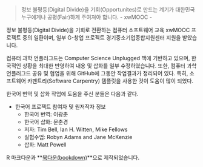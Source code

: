 
> 정보 불평등(Digital Divide)을 기회(Opportunites)로 만드는 계기가 대한민국 누구에게나 공평(Fair)하게 주여져야 합니다. - xwMOOC -


정보 불평등(Digital Divide)을 기회로 전환하는 컴퓨터 소프트웨어 교육 xwMOOC 프로젝트 중의 일환이며, 일부 G-창업 프로젝트 경기중소기업종합지원센터 지원을 받았습니다.

컴퓨터 과학 언플러그드는 Computer Science Unplugged 책에 기반하고 있으며, 한국적인 상황을 최대한 반영하여 내용 및 삽화를 일부 수정하였습니다. 또한, 컴퓨터 과학 언플러그드 공유 및 협업을 위해 GitHub에 그동안 작업결과가 정리되어 있다. 특히, 소프트웨어 카펜트리(Software Carpentry) 템플릿을 사용한 것이 도움이 많이 되었다.

한국어 번역 및 삽화 작업에 도움을 주신 분들은 다음과 같다.

- 한국어 프로젝트 참여자 및 원저작자 정보
    - 한국어 번역: 이광춘
    - 한국어 삽화: 문춘경
    - 저자: Tim Bell, Ian H. Witten, Mike Fellows
    - 실험수업: Robyn Adams and Jane McKenzie
    - 삽화: Matt Powell

R 마크다운과 **[북다운(bookdown)]((https://github.com/rstudio/bookdown))**으로 제작되었습니다.
